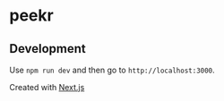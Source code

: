 # peekr

## Development

Use `npm run dev` and then go to `http://localhost:3000`.

Created with [Next.js](https://github.com/zeit/next.js/#setup)
